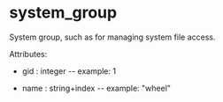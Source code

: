# system_group

System group, such as for managing system file access.

Attributes:

* gid : integer -- example: 1

* name : string+index -- example: "wheel"
